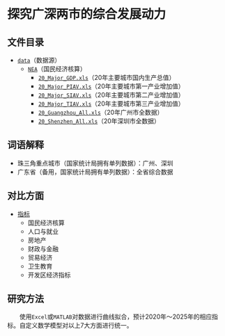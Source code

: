 # 探究广深两市的综合发展动力

## 文件目录

- [`data`](data/)（数据源）
  - [`NEA`](data/NEA/)（国民经济核算）
    - [`20_Major_GDP.xls`](data/NEA/20_Major_GDP.xls)（20年主要城市国内生产总值）
    - [`20_Major_PIAV.xls`](data/NEA/20_Major_PIAV.xls)（20年主要城市第一产业增加值）
    - [`20_Major_SIAV.xls`](data/NEA/20_Major_SIAV.xls)（20年主要城市第二产业增加值）
    - [`20_Major_TIAV.xls`](data/NEA/20_Major_TIAV.xls)（20年主要城市第三产业增加值）
    - [`20_Guangzhou_All.xls`](data/NEA/20_Guangzhou_All.xls)（20年广州市全数据）
    - [`20_Shenzhen_All.xls`](data/NEA/20_Shenzhen_All.xls)（20年深圳市全数据）

## 词语解释

- 珠三角重点城市（国家统计局拥有单列数据）：广州、深圳
- 广东省（备用，国家统计局拥有单列数据）：全省综合数据

## 对比方面

- [指标](http://data.stats.gov.cn/easyquery.htm?cn=E0105)
  - 国民经济核算
  - 人口与就业
  - 房地产
  - 财政与金融
  - 贸易经济
  - 卫生教育
  - 开发区经济指标

## 研究方法

&emsp;&emsp;使用`Excel`或`MATLAB`对数据进行曲线拟合，预计2020年～2025年的相应指标。自定义数学模型对以上7大方面进行统一。
